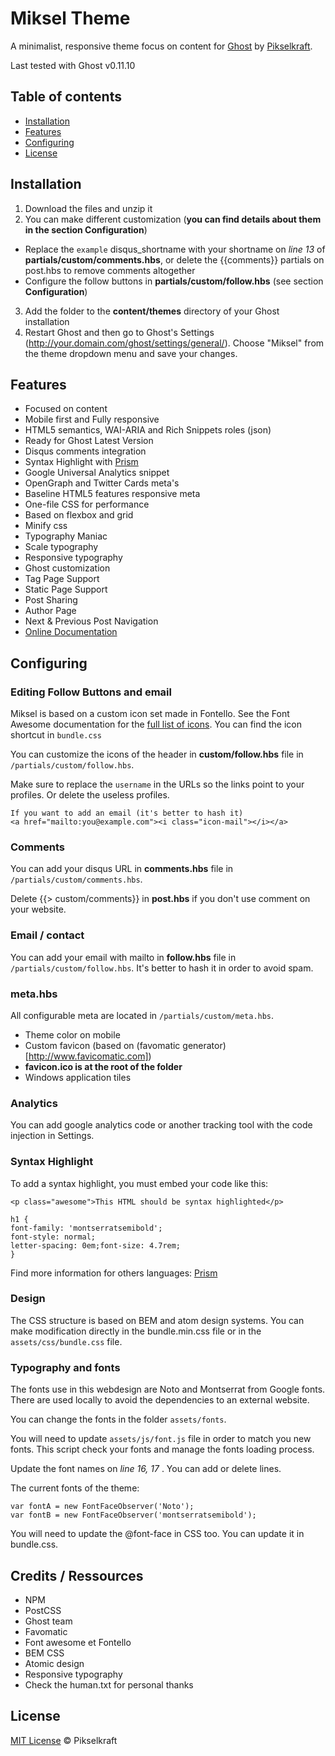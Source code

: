 # Miksel Theme

A minimalist, responsive theme focus on content for [Ghost](http://ghost.org) by [Pikselkraft](http://www.dereksalmon.me).

Last tested with Ghost v0.11.10

## Table of contents

* [Installation](##Installation)
* [Features](#features)
* [Configuring](#configuring)
* [License](#license)

## Installation
1. Download the files  and unzip it
2. You can make different customization (**you can find details about them in the section Configuration**)
 * Replace the `example` disqus_shortname with your shortname on *line 13* of **partials/custom/comments.hbs**, or delete the {{comments}} partials on post.hbs to remove comments altogether
 * Configure the follow buttons in **partials/custom/follow.hbs** (see section **Configuration**)
3. Add the folder to the **content/themes** directory of your Ghost installation
4. Restart Ghost and then go to Ghost's Settings (http://your.domain.com/ghost/settings/general/). Choose "Miksel" from the theme dropdown menu and save your changes.

##  Features
* Focused on content
* Mobile first and Fully responsive
* HTML5 semantics, WAI-ARIA and Rich Snippets roles (json)
* Ready for Ghost Latest Version
* Disqus comments integration
* Syntax Highlight with [Prism](http://prismjs.com/)
* Google Universal Analytics snippet
* OpenGraph and Twitter Cards meta's
* Baseline HTML5 features responsive meta
* One-file CSS for performance
* Based on flexbox and grid
* Minify css
* Typography Maniac
 * Scale typography
 * Responsive typography
* Ghost customization
 *  Tag Page Support
 *  Static Page Support
 * Post Sharing
 * Author Page
 * Next & Previous Post Navigation
* [Online Documentation](http://pixelcraft.work)


## Configuring
### Editing Follow Buttons and email
Miksel  is based on a custom icon set made in Fontello.
See the Font Awesome documentation for the [full list of icons](http://fortawesome.github.io/Font-Awesome/icons/). You can find the icon shortcut in `bundle.css`

You can customize the icons of the header in **custom/follow.hbs** file in `/partials/custom/follow.hbs`.

Make sure to replace the `username` in the URLs so the links point to your profiles. Or delete the useless profiles.

	If you want to add an email (it's better to hash it)
	<a href="mailto:you@example.com"><i class="icon-mail"></i></a>

### Comments
You can add your disqus URL  in **comments.hbs** file in `/partials/custom/comments.hbs`.

Delete {{> custom/comments}} in **post.hbs** if you don't use comment on your website.

### Email / contact
You can add your email with mailto  in **follow.hbs** file in `/partials/custom/follow.hbs`. It's better to hash it in order to avoid spam.

### meta.hbs
All configurable meta are located in `/partials/custom/meta.hbs`.

* Theme color on mobile
* Custom favicon (based on (favomatic generator)[http://www.favicomatic.com])
 * **favicon.ico is at the root of the folder**
* Windows application tiles

### Analytics
You can add google analytics code or another tracking tool with the code injection in Settings.

### Syntax Highlight
To add a syntax highlight, you must embed your code like this:

```language-markup
<p class="awesome">This HTML should be syntax highlighted</p>
```

```language-css
h1 {
font-family: 'montserratsemibold';
font-style: normal;
letter-spacing: 0em;font-size: 4.7rem;
}
```

Find more information for others languages: [Prism](http://prismjs.com/)

### Design
The CSS structure is based on BEM and atom design systems.
You can make modification directly in the bundle.min.css file or in the `assets/css/bundle.css` file.

### Typography and fonts

The fonts use in this webdesign are Noto and Montserrat from Google fonts.
There are used locally to avoid the dependencies to an external website.

You can change the fonts in the folder `assets/fonts`.

You will need to update `assets/js/font.js` file in order to match you new fonts. This script check your fonts and manage the fonts loading process.

Update the font names on *line 16, 17* . You can add or delete lines.

The current fonts of the theme:

	var fontA = new FontFaceObserver('Noto');
	var fontB = new FontFaceObserver('montserratsemibold');

You will need to update the @font-face in CSS too. You can update it in bundle.css.

## Credits / Ressources

* NPM
* PostCSS
* Ghost team
* Favomatic
* Font awesome et Fontello
* BEM CSS
* Atomic design
* Responsive typography
* Check the human.txt for personal thanks

## License
[MIT License](https://mit-license.org) © Pikselkraft
